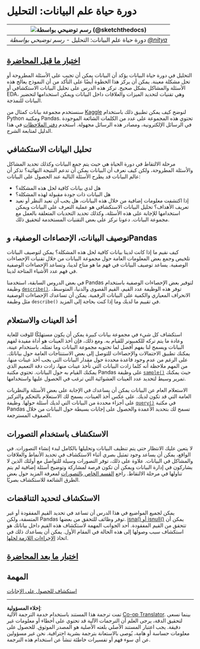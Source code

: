 <!--
CO_OP_TRANSLATOR_METADATA:
{
  "original_hash": "661dad02c3ac239644d34c1eb51e76f8",
  "translation_date": "2025-09-06T20:19:47+00:00",
  "source_file": "4-Data-Science-Lifecycle/15-analyzing/README.md",
  "language_code": "ar"
}
-->
# دورة حياة علم البيانات: التحليل

|![ رسم توضيحي بواسطة [(@sketchthedocs)](https://sketchthedocs.dev) ](../../sketchnotes/15-Analyzing.png)|
|:---:|
| دورة حياة علم البيانات: التحليل - _رسم توضيحي بواسطة [@nitya](https://twitter.com/nitya)_ |

## [اختبار ما قبل المحاضرة](https://ff-quizzes.netlify.app/en/ds/quiz/28)

التحليل في دورة حياة البيانات يؤكد أن البيانات يمكن أن تجيب على الأسئلة المطروحة أو تحل مشكلة معينة. يمكن أن يركز هذا الخطوة أيضًا على التأكد من أن النموذج يعالج هذه الأسئلة والمشاكل بشكل صحيح. تركز هذه الدرس على تحليل البيانات الاستكشافي أو EDA، وهي تقنيات لتحديد الميزات والعلاقات داخل البيانات ويمكن استخدامها لتحضير البيانات للنمذجة.

سنستخدم مجموعة بيانات كمثال من [Kaggle](https://www.kaggle.com/balaka18/email-spam-classification-dataset-csv/version/1) لنوضح كيف يمكن تطبيق ذلك باستخدام Python ومكتبة Pandas. تحتوي هذه المجموعة على عدد من الكلمات الشائعة الموجودة في الرسائل الإلكترونية، ومصادر هذه الرسائل مجهولة. استخدم [دفتر الملاحظات](notebook.ipynb) في هذا الدليل لمتابعة الشرح.

## تحليل البيانات الاستكشافي

مرحلة الالتقاط في دورة الحياة هي حيث يتم جمع البيانات وكذلك تحديد المشاكل والأسئلة المطروحة، ولكن كيف نعرف أن البيانات يمكن أن تدعم النتيجة النهائية؟ 
تذكر أن عالم البيانات قد يطرح الأسئلة التالية عند الحصول على البيانات:
- هل لدي بيانات كافية لحل هذه المشكلة؟
- هل البيانات ذات جودة مقبولة لهذه المشكلة؟
- إذا اكتشفت معلومات إضافية من خلال هذه البيانات، هل يجب أن نعيد النظر أو نعيد تعريف الأهداف؟
تحليل البيانات الاستكشافي هو عملية التعرف على البيانات ويمكن استخدامها للإجابة على هذه الأسئلة، وكذلك تحديد التحديات المتعلقة بالعمل مع مجموعة البيانات. دعونا نركز على بعض التقنيات المستخدمة لتحقيق ذلك.

## توصيف البيانات، الإحصاءات الوصفية، وPandas
كيف نقيم ما إذا كانت لدينا بيانات كافية لحل هذه المشكلة؟ يمكن لتوصيف البيانات تلخيص وجمع بعض المعلومات العامة حول مجموعة البيانات من خلال تقنيات الإحصاءات الوصفية. يساعد توصيف البيانات في فهم ما هو متاح لدينا، وتساعد الإحصاءات الوصفية في فهم عدد الأشياء المتاحة لدينا.

في بعض الدروس السابقة، استخدمنا Pandas لتوفير بعض الإحصاءات الوصفية باستخدام وظيفة [`describe()`](https://pandas.pydata.org/pandas-docs/stable/reference/api/pandas.DataFrame.describe.html). توفر هذه الوظيفة عدد القيم، القيم القصوى والدنيا، المتوسط، الانحراف المعياري والكمية على البيانات الرقمية. يمكن أن تساعدك الإحصاءات الوصفية مثل وظيفة `describe()` في تقييم ما لديك وما إذا كنت بحاجة إلى المزيد.

## أخذ العينات والاستعلام
استكشاف كل شيء في مجموعة بيانات كبيرة يمكن أن يكون مستهلكًا للوقت للغاية وعادة ما يتم تركه للكمبيوتر للقيام به. ومع ذلك، فإن أخذ العينات هو أداة مفيدة لفهم البيانات ويسمح لنا بفهم أفضل لما تحتويه مجموعة البيانات وما تمثله. باستخدام عينة، يمكنك تطبيق الاحتمالات والإحصاءات للتوصل إلى بعض الاستنتاجات العامة حول بياناتك. على الرغم من عدم وجود قاعدة محددة حول مقدار البيانات التي يجب أخذ عينات منها، من المهم ملاحظة أنه كلما زادت البيانات التي تأخذ عينات منها، زادت دقة التعميم الذي يمكنك القيام به حول البيانات.
تحتوي مكتبة Pandas على وظيفة [`sample()`](https://pandas.pydata.org/pandas-docs/stable/reference/api/pandas.DataFrame.sample.html) حيث يمكنك تمرير وسيط لتحديد عدد العينات العشوائية التي ترغب في الحصول عليها واستخدامها.

الاستعلام العام عن البيانات يمكن أن يساعدك في الإجابة على بعض الأسئلة والنظريات العامة التي قد تكون لديك. على عكس أخذ العينات، يسمح لك الاستعلام بالتحكم والتركيز على أجزاء محددة من البيانات التي لديك أسئلة حولها.
وظيفة [`query()`](https://pandas.pydata.org/pandas-docs/stable/reference/api/pandas.DataFrame.query.html) في مكتبة Pandas تسمح لك بتحديد الأعمدة والحصول على إجابات بسيطة حول البيانات من خلال الصفوف المسترجعة.

## الاستكشاف باستخدام التصورات
لا يتعين عليك الانتظار حتى يتم تنظيف البيانات وتحليلها بالكامل لبدء إنشاء التصورات. في الواقع، يمكن أن يساعد وجود تمثيل بصري أثناء الاستكشاف في تحديد الأنماط والعلاقات والمشاكل في البيانات. علاوة على ذلك، توفر التصورات وسيلة للتواصل مع أولئك الذين لا يشاركون في إدارة البيانات ويمكن أن تكون فرصة لمشاركة وتوضيح أسئلة إضافية لم يتم تناولها في مرحلة الالتقاط. راجع [القسم الخاص بالتصورات](../../../../../../../../../3-Data-Visualization) لمعرفة المزيد حول بعض الطرق الشائعة للاستكشاف بصريًا.

## الاستكشاف لتحديد التناقضات
يمكن لجميع المواضيع في هذا الدرس أن تساعد في تحديد القيم المفقودة أو غير المتسقة، ولكن Pandas توفر وظائف للتحقق من بعضها. [isna() أو isnull()](https://pandas.pydata.org/pandas-docs/stable/reference/api/pandas.isna.html) يمكن أن تتحقق من القيم المفقودة. أحد الجوانب المهمة لاستكشاف هذه القيم داخل بياناتك هو استكشاف سبب وصولها إلى هذه الحالة في المقام الأول. يمكن أن يساعدك ذلك في اتخاذ [الإجراءات اللازمة لحلها](/2-Working-With-Data/08-data-preparation/notebook.ipynb).

## [اختبار ما بعد المحاضرة](https://ff-quizzes.netlify.app/en/ds/quiz/29)

## المهمة

[استكشاف للحصول على الإجابات](assignment.md)

---

**إخلاء المسؤولية**:  
تمت ترجمة هذا المستند باستخدام خدمة الترجمة الآلية [Co-op Translator](https://github.com/Azure/co-op-translator). بينما نسعى لتحقيق الدقة، يرجى العلم أن الترجمات الآلية قد تحتوي على أخطاء أو معلومات غير دقيقة. يجب اعتبار المستند الأصلي بلغته الأصلية هو المصدر الموثوق. للحصول على معلومات حساسة أو هامة، يُوصى بالاستعانة بترجمة بشرية احترافية. نحن غير مسؤولين عن أي سوء فهم أو تفسيرات خاطئة تنشأ عن استخدام هذه الترجمة.